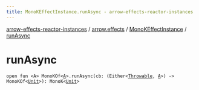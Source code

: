 ```yaml
---
title: MonoKEffectInstance.runAsync - arrow-effects-reactor-instances
---
```


[arrow-effects-reactor-instances](../../index.html) / [arrow.effects](../index.html) / [MonoKEffectInstance](index.html) / [runAsync](./run-async.html)

# runAsync

`open fun <A> MonoKOf<`[`A`](run-async.html#A)`>.runAsync(cb: (Either<`[`Throwable`](https://kotlinlang.org/api/latest/jvm/stdlib/kotlin/-throwable/index.html)`, `[`A`](run-async.html#A)`>) -> MonoKOf<`[`Unit`](https://kotlinlang.org/api/latest/jvm/stdlib/kotlin/-unit/index.html)`>): MonoK<`[`Unit`](https://kotlinlang.org/api/latest/jvm/stdlib/kotlin/-unit/index.html)`>`